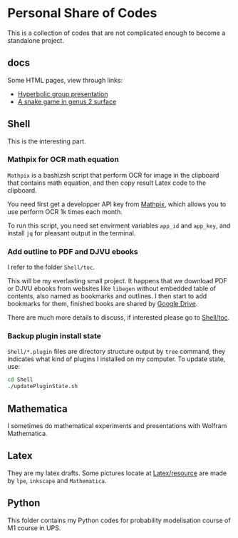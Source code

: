# Personal Share of Codes

This is a collection of codes that are not complicated enough to become a standalone project.

## docs

Some HTML pages, view through links:

- [Hyperbolic group presentation](https://jingmatrix.github.io/Code/HyperbolicGroup/index.html)
- [A snake game in genus 2 surface](https://jingmatrix.github.io/Code/h2snake/index.html)

## Shell

This is the interesting part.

### Mathpix for OCR math equation

`Mathpix` is a bash\zsh script that perform OCR for image in the clipboard that contains math equation, and then copy result Latex code to the clipboard.

You need first get a developper API key from [Mathpix](https://accounts.mathpix.com/login?return_to=%2Focr-api), which allows you to use perform OCR 1k times each month.

To run this script, you need set envirment variables `app_id` and `app_key`, and install `jq` for pleasant output in the terminal.

### Add outline to PDF and DJVU ebooks

I refer to the folder `Shell/toc`.

This will be my everlasting small project. It happens that we download PDF or DJVU ebooks from websites like `libegen` without embedded table of contents, also named as bookmarks and outlines. I then start to add bookmarks for them, finished books are shared by [Google Drive](https://drive.google.com/drive/folders/1O279emuW9Z1LGmQ94fbRYfjZoxT8bpwU?usp=sharing).

There are much more details to discuss, if interested please go to [Shell/toc](Shell/toc).

### Backup plugin install state

`Shell/*.plugin` files are directory structure output by `tree` command, they indicates what kind of plugins I installed on my computer. To update state, use:

```bash
cd Shell
./updatePluginState.sh
```

## Mathematica

I sometimes do mathematical experiments and presentations with Wolfram Mathematica.

## Latex

They are my latex drafts. Some pictures locate at [Latex/resource](Latex/resource) are made by `lpe`, `inkscape` and `Mathematica`.

## Python

This folder contains my Python codes for probability modelisation course of M1 course in UPS.
